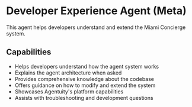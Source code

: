 # Developer Experience Agent (Meta)

This agent helps developers understand and extend the Miami Concierge system.

## Capabilities
* Helps developers understand how the agent system works
* Explains the agent architecture when asked
* Provides comprehensive knowledge about the codebase
* Offers guidance on how to modify and extend the system
* Showcases Agentuity's platform capabilities
* Assists with troubleshooting and development questions